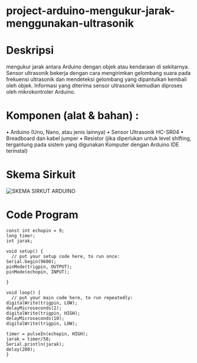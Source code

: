 # project-arduino-mengukur-jarak-menggunakan-ultrasonik
# Deskripsi
mengukur jarak antara Arduino dengan objek atau kendaraan di sekitarnya. 
Sensor ultrasonik bekerja dengan cara mengirimkan gelombang suara pada frekuensi ultrasonik dan mendeteksi gelombang yang dipantulkan kembali oleh objek. Informasi yang diterima sensor ultrasonik kemudian diproses oleh mikrokontroler Arduino.
# Komponen (alat & bahan) :
• Arduino (Uno, Nano, atau jenis lainnya)
• Sensor Ultrasonik HC-SR04
• Breadboard dan kabel jumper
• Resistor (jika diperlukan untuk level shifting, tergantung pada sistem yang digunakan
  Komputer dengan Arduino IDE terinstal)
# Skema Sirkuit
![SKEMA SIRKUT ARDUINO](https://github.com/user-attachments/assets/757b36a2-1725-4202-b0ff-5dc5c467bb24)
# Code Program
``` const int trigpin = 10;
const int echopin = 9;
long timer;
int jarak;

void setup() {
  // put your setup code here, to run once:
Serial.begin(9600);
pinMode(trigpin, OUTPUT);
pinMode(echopin, INPUT);

}

void loop() {
  // put your main code here, to run repeatedly:
digitalWrite(trigpin, LOW);
delayMicroseconds(2);
digitalWrite(trigpin, HIGH);
delayMicroseconds(10);
digitalWrite(trigpin, LOW);

timer = pulseIn(echopin, HIGH);
jarak = timer/58;
Serial.println(jarak);
delay(200);
}
